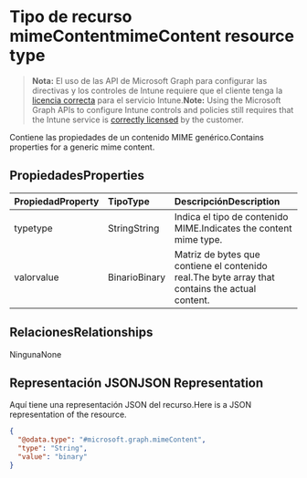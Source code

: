 # <a name="mimecontent-resource-type"></a><span data-ttu-id="434f4-101">Tipo de recurso mimeContent</span><span class="sxs-lookup"><span data-stu-id="434f4-101">mimeContent resource type</span></span>

> <span data-ttu-id="434f4-102">**Nota:** El uso de las API de Microsoft Graph para configurar las directivas y los controles de Intune requiere que el cliente tenga la [licencia correcta](https://go.microsoft.com/fwlink/?linkid=839381) para el servicio Intune.</span><span class="sxs-lookup"><span data-stu-id="434f4-102">**Note:** Using the Microsoft Graph APIs to configure Intune controls and policies still requires that the Intune service is [correctly licensed](https://go.microsoft.com/fwlink/?linkid=839381) by the customer.</span></span>

<span data-ttu-id="434f4-103">Contiene las propiedades de un contenido MIME genérico.</span><span class="sxs-lookup"><span data-stu-id="434f4-103">Contains properties for a generic mime content.</span></span>
## <a name="properties"></a><span data-ttu-id="434f4-104">Propiedades</span><span class="sxs-lookup"><span data-stu-id="434f4-104">Properties</span></span>
|<span data-ttu-id="434f4-105">Propiedad</span><span class="sxs-lookup"><span data-stu-id="434f4-105">Property</span></span>|<span data-ttu-id="434f4-106">Tipo</span><span class="sxs-lookup"><span data-stu-id="434f4-106">Type</span></span>|<span data-ttu-id="434f4-107">Descripción</span><span class="sxs-lookup"><span data-stu-id="434f4-107">Description</span></span>|
|:---|:---|:---|
|<span data-ttu-id="434f4-108">type</span><span class="sxs-lookup"><span data-stu-id="434f4-108">type</span></span>|<span data-ttu-id="434f4-109">String</span><span class="sxs-lookup"><span data-stu-id="434f4-109">String</span></span>|<span data-ttu-id="434f4-110">Indica el tipo de contenido MIME.</span><span class="sxs-lookup"><span data-stu-id="434f4-110">Indicates the content mime type.</span></span>|
|<span data-ttu-id="434f4-111">valor</span><span class="sxs-lookup"><span data-stu-id="434f4-111">value</span></span>|<span data-ttu-id="434f4-112">Binario</span><span class="sxs-lookup"><span data-stu-id="434f4-112">Binary</span></span>|<span data-ttu-id="434f4-113">Matriz de bytes que contiene el contenido real.</span><span class="sxs-lookup"><span data-stu-id="434f4-113">The byte array that contains the actual content.</span></span>|

## <a name="relationships"></a><span data-ttu-id="434f4-114">Relaciones</span><span class="sxs-lookup"><span data-stu-id="434f4-114">Relationships</span></span>
<span data-ttu-id="434f4-115">Ninguna</span><span class="sxs-lookup"><span data-stu-id="434f4-115">None</span></span>
## <a name="json-representation"></a><span data-ttu-id="434f4-116">Representación JSON</span><span class="sxs-lookup"><span data-stu-id="434f4-116">JSON Representation</span></span>
<span data-ttu-id="434f4-117">Aquí tiene una representación JSON del recurso.</span><span class="sxs-lookup"><span data-stu-id="434f4-117">Here is a JSON representation of the resource.</span></span>
<!-- {
  "blockType": "resource",
  "@odata.type": "microsoft.graph.mimeContent"
}
-->
``` json
{
  "@odata.type": "#microsoft.graph.mimeContent",
  "type": "String",
  "value": "binary"
}
```



